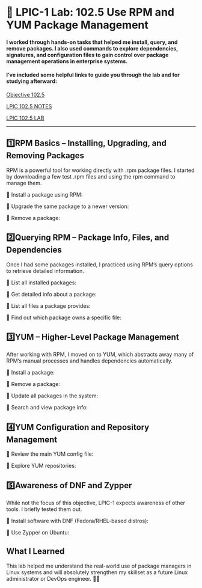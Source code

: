 # 🧪 LPIC-1 Lab: 102.5 Use RPM and YUM Package Management

#### I worked through hands-on tasks that helped me install, query, and remove packages. I also used commands to explore dependencies, signatures, and configuration files to gain control over package management operations in enterprise systems.

#### I’ve included some helpful links to guide you through the lab and for studying afterward:

[Objective 102.5](https://www.lpi.org/our-certifications/exam-101-102-objectives/#102.5_Use_RPM_and_YUM_package_management)

[LPIC 102.5 NOTES]()

[LPIC 102.5 LAB]()

---

## 1️⃣RPM Basics – Installing, Upgrading, and Removing Packages
RPM is a powerful tool for working directly with .rpm package files. I started by downloading a few test .rpm files and using the rpm command to manage them.

🔹 Install a package using RPM:

🔹 Upgrade the same package to a newer version:

🔹 Remove a package:

## 2️⃣Querying RPM – Package Info, Files, and Dependencies
Once I had some packages installed, I practiced using RPM’s query options to retrieve detailed information.

🔹 List all installed packages:

🔹 Get detailed info about a package:

🔹 List all files a package provides:

🔹 Find out which package owns a specific file:

## 3️⃣YUM – Higher-Level Package Management
After working with RPM, I moved on to YUM, which abstracts away many of RPM’s manual processes and handles dependencies automatically.

🔹 Install a package:

🔹 Remove a package:

🔹 Update all packages in the system:

🔹 Search and view package info:

## 4️⃣YUM Configuration and Repository Management

🔹 Review the main YUM config file:

🔹 Explore YUM repositories:

## 5️⃣Awareness of DNF and Zypper
While not the focus of this objective, LPIC-1 expects awareness of other tools. I briefly tested them out.

🔹 Install software with DNF (Fedora/RHEL-based distros):

🔹 Use Zypper on Ubuntu:

## What I Learned
This lab helped me understand the real-world use of package managers in Linux systems and will absolutely strengthen my skillset as a future Linux administrator or DevOps engineer. 💪🐧


























































